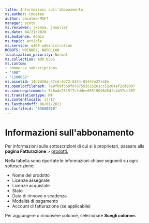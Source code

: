 ```yaml
---
title: Informazioni sull'abbonamento
ms.author: cmcatee
author: cmcatee-MSFT
manager: scotv
ms.reviewer: jkinma, jmueller
ms.date: 04/21/2020
ms.audience: Admin
ms.topic: article
ms.service: o365-administration
ROBOTS: NOINDEX, NOFOLLOW
localization_priority: Normal
ms.collection: Adm_O365
ms.custom:
- commerce_subscriptions
- "490"
- "1500032"
ms.assetid: 14d2d36a-37cd-4d72-8344-85447e27a38e
ms.openlocfilehash: 7a9f09f559f070759261b261cc52c04af2cd9007
ms.sourcegitcommit: 540a4e2515f7cfddee65519046454fc4437cd287
ms.translationtype: MT
ms.contentlocale: it-IT
ms.lasthandoff: 08/01/2021
ms.locfileid: "53680410"
---
```

# <a name="subscription-information"></a>Informazioni sull'abbonamento

Per informazioni sulle sottoscrizioni di cui si è proprietari, passare alla **pagina Fatturazione** \> [prodotti.](https://go.microsoft.com/fwlink/p/?linkid=842054)
  
Nella tabella sono riportate le informazioni chiave seguenti su ogni sottoscrizione:
  
- Nome del prodotto
- Licenze assegnate
- Licenze acquistate
- Stato
- Data di rinnovo o scadenza
- Modalità di pagamento
- Account di fatturazione (se applicabile)
 
Per aggiungere o rimuovere colonne, selezionare **Scegli colonne.**